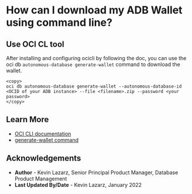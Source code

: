 # How can I download my ADB Wallet using command line?

## Use OCI CL tool

After installing and configuring ocicli by following the doc, you can use the oci db ```autonomous-database generate-wallet``` command to download the wallet.

```
<copy>
oci db autonomous-database generate-wallet --autonomous-database-id <OCID of your ADB instance> --file <filename>.zip --password <your password>
</copy>
```

## Learn More

* [OCI CLI documentation](https://docs.oracle.com/en-us/iaas/Content/API/Concepts/cliconcepts.htm)
* [generate-wallet command](https://docs.oracle.com/en-us/iaas/tools/oci-cli/3.1.1/oci_cli_docs/cmdref/db/autonomous-database/generate-wallet.html)

## Acknowledgements
* **Author** - Kevin Lazarz, Senior Principal Product Manager, Database Product Management
* **Last Updated By/Date** - Kevin Lazarz, January 2022
